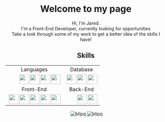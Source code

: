 <h1 align="center">Welcome to my page</h1>
 <div>
 <div align="center">
<p> Hi, I'm Jared. <br>
 I'm a Front-End Developer, currently looking for opportunities <br> 
 Take a look through some of my work to get a better idea of the skills I have! </p> 
</div>
 <h2 align="center"> Skills </h2>
<table align="center">
    <tr>
        <td align="center">Languages</td>
        <td align="center">Database</td>
    </tr>
    <tr>
        <td align="center">         
            <img align="right" width="30px" height="30px" src="https://cdn.simpleicons.org/javascript/#F7DF1E">
            <img align="right" width="30px" height="30px" src="https://cdn.simpleicons.org/cplusplus/#00599C"> 
            <img align="right" width="30px" height="30px" src="https://cdn.simpleicons.org/python/#3776AB">
            <img align="right" width="30px" height="30px" src="https://cdn.simpleicons.org/jquery/"> 
        </td>
        <td align="center"> 
            <img align="right" width="30px" height="30px" src="https://cdn.simpleicons.org/mongodb/">
            <img align="right" width="30px" height="30px" src="https://cdn.simpleicons.org/mysql/">
            <img align="right" width="30px" height="30px" src="https://cdn.simpleicons.org/mariadb/">
        </td>
     </tr>
    <tr>
    <td align="center">Front-End</td>
    <td align="center">Back-End</td>
    </tr>
    <tr>
        <td>         
            <img align="right" width="30px" height="30px" src="https://cdn.simpleicons.org/preact/#F7DF1E">
            <img align="right" width="30px" height="30px" src="https://cdn.simpleicons.org/bootstrap/#F7DF1E">
            <img align="right" width="30px" height="30px" src="https://cdn.simpleicons.org/css3/#F7DF1E">
            <img align="right" width="30px" height="30px" src="https://cdn.simpleicons.org/html5/#E34F26">
            <img align="right" width="30px" height="30px" src="https://cdn.simpleicons.org/tailwindcss/#F7DF1E">
        </td>
        <td> 
            <img align="right" width="30px" height="30px" src="https://cdn.simpleicons.org/nodedotjs/#F7DF1E">
            <img align="right" width="30px" height="30px" src="https://cdn.simpleicons.org/express/#F7DF1E">
        </td>
     </tr>
</table>
<p align="center">
 &nbsp;<img align="center" src="https://github-readme-stats.vercel.app/api?username=blipq&show_icons=true&theme=dark&locale=en" alt="blipq" />
 <img align="center" src="https://github-readme-streak-stats.herokuapp.com/?user=blipq&theme=dark" alt="blipq" />
 </p>
</div>
